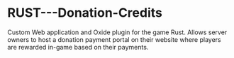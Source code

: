 # RUST---Donation-Credits
Custom Web application and Oxide plugin for the game Rust.  Allows server owners to host a donation payment portal on their website where players are rewarded in-game based on their payments.
